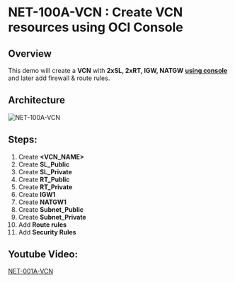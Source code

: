 # NET-100A-VCN : Create VCN resources using OCI Console 



## Overview

This demo will create a **VCN** with **2xSL, 2xRT, IGW, NATGW** <u>**using console**</u> and later add firewall & route rules.

## Architecture

<img src="images/NET-100A-VCN_arch_800x800.png" alt="NET-100A-VCN" style="zoom: 100%;" />

## Steps:

  1. Create **<VCN_NAME>**
  2. Create **SL_Public**
  3. Create **SL_Private**
  4. Create **RT_Public**
  5. Create **RT_Private**
  6. Create **IGW1**
  7. Create **NATGW1**
  8. Create **Subnet_Public**
  9. Create **Subnet_Private**
  10. Add **Route rules**
  11. Add **Security Rules**



## Youtube Video: 

[NET-001A-VCN](https://youtu.be/sKrMnNtRZKc)





